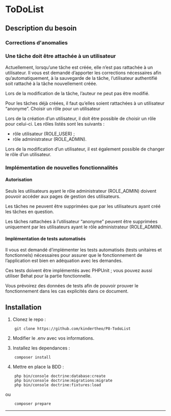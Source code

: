# ToDoList #

## Description du besoin ##

### Corrections d'anomalies ###

### Une tâche doit être attachée à un utilisateur ###

Actuellement, lorsqu’une tâche est créée, elle n’est pas rattachée à un utilisateur. Il vous est demandé d’apporter les 
corrections nécessaires afin qu’automatiquement, à la sauvegarde de la tâche, l’utilisateur authentifié soit rattaché à 
la tâche nouvellement créée.

Lors de la modification de la tâche, l’auteur ne peut pas être modifié.

Pour les tâches déjà créées, il faut qu’elles soient rattachées à un utilisateur “anonyme”.
Choisir un rôle pour un utilisateur

Lors de la création d’un utilisateur, il doit être possible de choisir un rôle pour celui-ci. Les rôles listés sont les 
suivants :

  - rôle utilisateur (ROLE_USER) ;
  - rôle administrateur (ROLE_ADMIN).

Lors de la modification d’un utilisateur, il est également possible de changer le rôle d’un utilisateur.

### Implémentation de nouvelles fonctionnalités ###

#### Autorisation ####

Seuls les utilisateurs ayant le rôle administrateur (ROLE_ADMIN) doivent pouvoir accéder aux pages de gestion des 
utilisateurs.

Les tâches ne peuvent être supprimées que par les utilisateurs ayant créé les tâches en question.

Les tâches rattachées à l’utilisateur “anonyme” peuvent être supprimées uniquement par les utilisateurs ayant le 
rôle administrateur (ROLE_ADMIN).

#### Implémentation de tests automatisés ####

Il vous est demandé d’implémenter les tests automatisés (tests unitaires et fonctionnels) nécessaires pour assurer que 
le fonctionnement de l’application est bien en adéquation avec les demandes.

Ces tests doivent être implémentés avec PHPUnit ; vous pouvez aussi utiliser Behat pour la partie fonctionnelle.

Vous prévoirez des données de tests afin de pouvoir prouver le fonctionnement dans les cas explicités dans ce document.

## Installation ##

1. Clonez le repo :
```
    git clone https://github.com/kindertheo/P8-TodoList
```

2. Modifier le .env avec vos informations.
 
3. Installez les dependances :
```
    composer install
```
4. Mettre en place la BDD :
```
    php bin/console doctrine:database:create
    php bin/console doctrine:migrations:migrate
    php bin/console doctrine:fixtures:load
```
ou 
```
    composer prepare
```
****